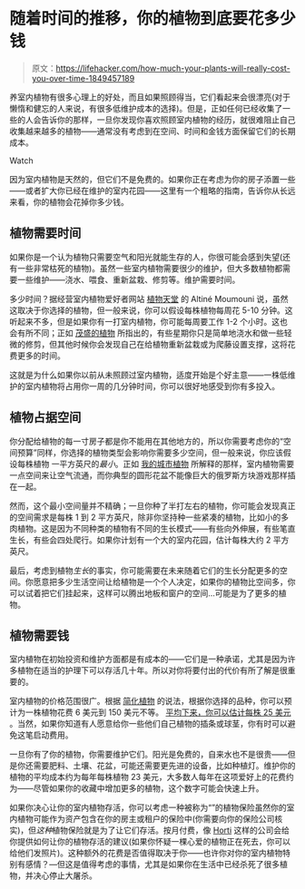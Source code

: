 # 随着时间的推移，你的植物到底要花多少钱

> 原文：<https://lifehacker.com/how-much-your-plants-will-really-cost-you-over-time-1849457189>

养室内植物有很多心理上的好处，而且如果照顾得当，它们看起来会很漂亮(对于懒惰和健忘的人来说，有很多低维护成本的选择)。但是，正如任何已经收集了一些的人会告诉你的那样，一旦你发现你喜欢照顾室内植物的经历，就很难阻止自己收集越来越多的植物——通常没有考虑到在空间、时间和金钱方面保留它们的长期成本。

Watch

因为室内植物是天然的，但它们不是免费的。如果你正在考虑为你的房子添置一些——或者扩大你已经在维护的室内花园——这里有一个粗略的指南，告诉你从长远来看，你的植物会花掉你多少钱。

## 植物需要时间

如果你是一个认为植物只需要空气和阳光就能生存的人，你很可能会感到失望(还有一些非常枯死的植物)。虽然一些室内植物需要很少的维护，但大多数植物都需要一些维护——浇水、喂食、重新盆栽、修剪等。维护需要时间。

多少时间？据经营室内植物爱好者网站 [植物天堂](https://plantsheaven.com/how-many-houseplants-are-too-many/) 的 Altiné Moumouni 说，虽然这取决于你选择的植物，但一般来说，你可以假设每株植物每周花 5-10 分钟。这听起来不多，但是如果你有一打室内植物，你可能每周要工作 1-2 个小时。这也会有所不同；正如 [茂盛的植物](https://flourishingplants.com/whats-the-cost-to-maintain-houseplants/) 所指出的，有些星期你只是简单地浇水和做一些轻微的修剪，但其他时候你会发现自己在给植物重新盆栽或为爬藤设置支撑，这将花费更多的时间。

这就是为什么如果你以前从未照顾过室内植物，适度开始是个好主意——一株低维护的室内植物将占用你一周的几分钟时间，你可以很好地感受到你有多投入。

## 植物占据空间

你分配给植物的每一寸房子都是你不能用在其他地方的，所以你需要考虑你的“空间预算”同样，你选择的植物类型会影响你需要多少空间，但一般来说，你应该假设每株植物 一平方英尺的*最小*。正如 [我的城市植物](https://mycityplants.com/blogs/plant-journal/how-to-choose-the-best-plants-for-your-home) 所解释的那样，室内植物需要一点空间来让空气流通，而你典型的圆形花盆不能像巨大的俄罗斯方块游戏那样插在一起。

然而，这个最小空间量并不精确；一旦你种了半打左右的植物，你可能会发现真正的空间需求是每株 1 到 2 平方英尺，除非你坚持种一些紧凑的植物，比如小的多肉植物。这是因为不同种类的植物有不同的生长模式——有些向外伸展，有些笔直生长，有些会四处爬行。如果你计划有一个大的室内花园，估计每株大约 2 平方英尺。

最后，考虑到植物*生长*的事实，你可能需要在未来随着它们的生长分配更多的空间。你愿意把多少生活空间让给植物是一个个人决定，如果你的植物比空间多，你可以试着把它们挂起来，这样可以腾出地板和窗户的空间...可能是为了更多的植物。

## 植物需要钱

室内植物在初始投资和维护方面都是有成本的——它们是一种承诺，尤其是因为许多植物在适当的护理下可以存活几十年。所以对你将要付出的代价有所了解是很重要的。

室内植物的价格范围很广。根据 [简化植物](https://simplifyplants.com/how-much-do-indoor-plants-cost/) 的说法，根据你选择的品种，你可以预计为一株植物花费 6 美元到 150 美元不等。 [平均下来，你可以估计每株 25 美元](https://simplifyplants.com/how-much-do-indoor-plants-cost/) 。当然，如果你知道有人愿意给你一些他们自己植物的插条或球茎，你有时可以避免这笔启动费用。

一旦你有了你的植物，你需要维护它们。阳光是免费的，自来水也不是很贵——但是你还需要肥料、土壤、花盆，可能还需要更先进的设备，比如种植灯。维护你的植物的平均成本约为每年每株植物 23 美元，大多数人每年在这项爱好上的花费约为——尽管如果你的收藏中增加更多的植物，这个数字可能会快速上升。

如果你决心让你的室内植物存活，你可以考虑一种被称为“”的植物保险虽然你的室内植物可能作为资产包含在你的房主或租户的保险中(你需要向你的保险公司核实)，但*这种*植物保险就是为了让它们存活。按月付费，像 [Horti](https://heyhorti.com/) 这样的公司会给你提供如何让你的植物存活的建议(如果你怀疑一棵心爱的植物正在死去，你可以给他们发照片)。这种额外的花费是否值得取决于你——也许你对你的室内植物特别有感情？—但这是值得考虑的事情，尤其是如果你在生活中已经杀死了很多植物，并决心停止大屠杀。